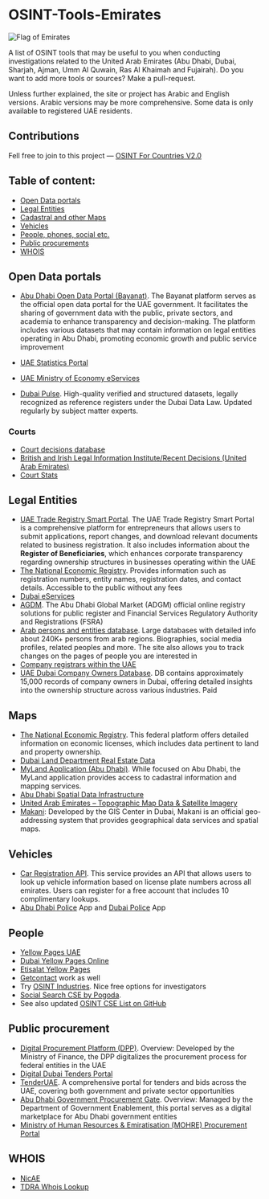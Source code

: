 # OSINT-Tools-Emirates
<img src="https://upload.wikimedia.org/wikipedia/commons/c/cb/Flag_of_the_United_Arab_Emirates.svg" alt="Flag of Emirates"/>

A list of OSINT tools that may be useful to you when conducting investigations related to the United Arab Emirates (Abu Dhabi, Dubai, Sharjah, Ajman, Umm Al Quwain, Ras Al Khaimah and Fujairah). Do you want to add more tools or sources? Make a pull-request.

Unless further explained, the site or project has Arabic and English versions. Arabic versions may be more comprehensive. Some data is only available to registered UAE residents.
## Contributions
Fell free to join to this project — [OSINT For Countries V2.0](https://github.com/paulpogoda/OSINT-for-countries-V2.0)

## Table of content:
 - [Open Data portals](#open-data-portals)
 - [Legal Entities](#legal-entities)
 - [Cadastral and other Maps](#maps)
 - [Vehicles](#vehicles)
 - [People, phones, social etc.](#people)
 - [Public procurements](#public-procurement)
 - [WHOIS](#whois)

## Open Data portals
- [Abu Dhabi Open Data Portal (Bayanat)](https://bayanat.ae).
The Bayanat platform serves as the official open data portal for the UAE government. It facilitates the sharing of government data with the public, private sectors, and academia to enhance transparency and decision-making. The platform includes various datasets that may contain information on legal entities operating in Abu Dhabi, promoting economic growth and public service improvement 

- [UAE Statistics Portal](https://uaestat.fcsc.gov.ae/en)
- [UAE Ministry of Economy eServices](https://www.moec.gov.ae/en/services)
- [Dubai Pulse](https://www.dubaipulse.gov.ae/registers/category). High-quality verified and structured datasets, legally recognized as reference registers under the Dubai Data Law. Updated regularly by subject matter experts. 

### Courts 
- [Court decisions database](https://uaestat.fcsc.gov.ae/vis?lc=en&fs[0]=FCSC%20-%20Statistical%20Hierarchy%2C0%7CCourt%20Statistics%23SJU_CC%23&pg=0&fc=FCSC%20-%20Statistical%20Hierarchy&snb=4&df[ds]=FCSC-RDS&df[id]=DF_COURT_TYPE&df[ag]=FCSA&df[vs]=1.9.0&pd=2015%2C2020&dq=A..........&ly[cl]=TIME_PERIOD&to[TIME_PERIOD]=false)
- [British and Irish Legal Information Institute/Recent Decisions (United Arab Emirates)](https://www.bailii.org/recent-decisions-ae.html)
- [Court Stats](https://www.moj.gov.ae/en/open-data/statistics.aspx#page=1)
## Legal Entities
- [UAE Trade Registry Smart Portal](https://traderegistry.ae).
The UAE Trade Registry Smart Portal is a comprehensive platform for entrepreneurs that allows users to submit applications, report changes, and download relevant documents related to business registration. It also includes information about the **Register of Beneficiaries**, which enhances corporate transparency regarding ownership structures in businesses operating within the UAE
- [The National Economic Registry](https://www.growth.gov.ae/G2C). Provides information such as registration numbers, entity names, registration dates, and contact details.
Accessible to the public without any fees
- [Dubai eServices](https://eservices.dubaided.gov.ae/Pages/Anon/GstHme.aspx?dedqs=PM671p6QBb0lV1okx2JABgxoLLKXOgPx)
- [AGDM](https://www.adgm.com/public-registers). The Abu Dhabi Global Market (ADGM) official online registry solutions for public register and Financial Services Regulatory Authority and Registrations (FSRA)
- [Arab persons and entities database](https://manhom.com).
Large databases with detailed info about 240K+ persons from arab regions. Biographies, social media profiles, related peoples and more. The site also allows you to track changes on the pages of people you are interested in
- [Company registrars within the UAE](https://www.moec.gov.ae/en/company-registrars-within-the-uae)
- [UAE Dubai Company Owners Database](https://thedatabaseleads.com/shop/uae-dubai-company-owners-database-online/?v=b6bb43df4525). DB contains approximately 15,000 records of company owners in Dubai, offering detailed insights into the ownership structure across various industries. Paid

## Maps
- [The National Economic Registry](https://www.growth.gov.ae/G2C). This federal platform offers detailed information on economic licenses, which includes data pertinent to land and property ownership.
- [Dubai Land Department Real Estate Data](https://dubailand.gov.ae/en/open-data/real-estate-data/#/)
- [MyLand Application (Abu Dhabi)](https://myland.dmt.gov.ae). While focused on Abu Dhabi, the MyLand application provides access to cadastral information and mapping services.
- [Abu Dhabi Spatial Data Infrastructure](https://sdi.gov.abudhabi/sdi/)
- [United Arab Emirates – Topographic Map Data & Satellite Imagery](https://landinfo.com/country/united-arab-emirates-topographic-map-data-satellite-imagery/)
- [Makani](https://www.makani.ae/desktop/): Developed by the GIS Center in Dubai, Makani is an official geo-addressing system that provides geographical data services and spatial maps.

## Vehicles
- [Car Registration API](http://www.carregistrationapi.ae). This service provides an API that allows users to look up vehicle information based on license plate numbers across all emirates. Users can register for a free account that includes 10 complimentary lookups. 
- [Abu Dhabi Police](https://es.adpolice.gov.ae/trafficservices/Registration/Login.aspx?Culture=en) App and [Dubai Police](https://www.dubaipolice.gov.ae/wps/portal/home) App

## People
- [Yellow Pages UAE](https://www.yellowpages-uae.com)
- [Dubai Yellow Pages Online](https://dubaiyellowpagesonline.com)
- [Etisalat Yellow Pages](https://www.yellowpages.ae)
- [Getcontact](https://getcontact.com) work as well
- Try [OSINT Industries](https://app.osint.industries).
Nice free options for investigators
- [Social Search CSE by Pogoda](https://cse.google.com/cse?cx=029ffbc44aa3946cb#gsc.tab=0). 
- See also updated [OSINT CSE List on GitHub](https://github.com/paulpogoda/OSINT-CSE)


## Public procurement
- [Digital Procurement Platform (DPP)](https://mof.gov.ae/government-procurement-operations/).
Overview: Developed by the Ministry of Finance, the DPP digitalizes the procurement process for federal entities in the UAE
- [Digital Dubai Tenders Portal](https://www.digitaldubai.ae/tenders)
- [TenderUAE](https://www.tenderuae.com). A comprehensive portal for tenders and bids across the UAE, covering both government and private sector opportunities
- [Abu Dhabi Government Procurement Gate](https://adgpg.gov.ae).
Overview: Managed by the Department of Government Enablement, this portal serves as a digital marketplace for Abu Dhabi government entities
- [Ministry of Human Resources & Emiratisation (MOHRE) Procurement Portal](https://www.mohre.gov.ae/en/procurement.aspx)

## WHOIS
- [NicAE](https://www.nic.ae/content.jsp?action=whois_info)
- [TDRA Whois Lookup](https://tdra.gov.ae/en/aeda/pages/whoislookup)
